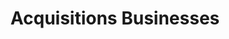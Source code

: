 ---
title: Acquisitions Businesses
longTitle: 'Acquisitions (Businesses)'
tags:
- gccommon
narrowerTerm:
- "[[Business development]]"
relatedTerm:
- "[[Businesses Mergers Business start-ups]]"
---